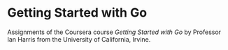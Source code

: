 # Getting Started with Go

Assignments of the Coursera course *Getting Started with Go* by Professor Ian Harris from the University of California, Irvine. 